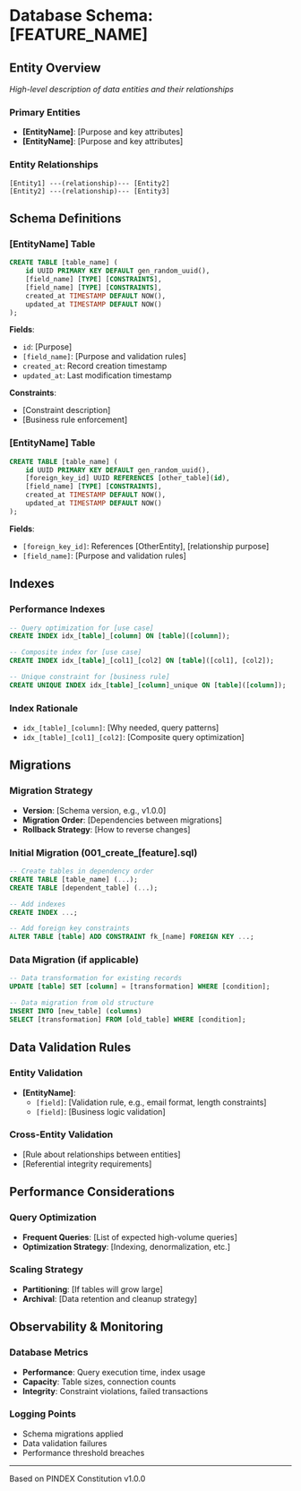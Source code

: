 # Database Schema: [FEATURE_NAME]

## Entity Overview
*High-level description of data entities and their relationships*

### Primary Entities
- **[EntityName]**: [Purpose and key attributes]
- **[EntityName]**: [Purpose and key attributes]

### Entity Relationships
```
[Entity1] ---(relationship)--- [Entity2]
[Entity2] ---(relationship)--- [Entity3]
```

## Schema Definitions

### [EntityName] Table
```sql
CREATE TABLE [table_name] (
    id UUID PRIMARY KEY DEFAULT gen_random_uuid(),
    [field_name] [TYPE] [CONSTRAINTS],
    [field_name] [TYPE] [CONSTRAINTS],
    created_at TIMESTAMP DEFAULT NOW(),
    updated_at TIMESTAMP DEFAULT NOW()
);
```

**Fields**:
- `id`: [Purpose]
- `[field_name]`: [Purpose and validation rules]
- `created_at`: Record creation timestamp
- `updated_at`: Last modification timestamp

**Constraints**:
- [Constraint description]
- [Business rule enforcement]

### [EntityName] Table
```sql
CREATE TABLE [table_name] (
    id UUID PRIMARY KEY DEFAULT gen_random_uuid(),
    [foreign_key_id] UUID REFERENCES [other_table](id),
    [field_name] [TYPE] [CONSTRAINTS],
    created_at TIMESTAMP DEFAULT NOW(),
    updated_at TIMESTAMP DEFAULT NOW()
);
```

**Fields**:
- `[foreign_key_id]`: References [OtherEntity], [relationship purpose]
- `[field_name]`: [Purpose and validation rules]

## Indexes

### Performance Indexes
```sql
-- Query optimization for [use case]
CREATE INDEX idx_[table]_[column] ON [table]([column]);

-- Composite index for [use case]
CREATE INDEX idx_[table]_[col1]_[col2] ON [table]([col1], [col2]);

-- Unique constraint for [business rule]
CREATE UNIQUE INDEX idx_[table]_[column]_unique ON [table]([column]);
```

### Index Rationale
- `idx_[table]_[column]`: [Why needed, query patterns]
- `idx_[table]_[col1]_[col2]`: [Composite query optimization]

## Migrations

### Migration Strategy
- **Version**: [Schema version, e.g., v1.0.0]
- **Migration Order**: [Dependencies between migrations]
- **Rollback Strategy**: [How to reverse changes]

### Initial Migration (001_create_[feature].sql)
```sql
-- Create tables in dependency order
CREATE TABLE [table_name] (...);
CREATE TABLE [dependent_table] (...);

-- Add indexes
CREATE INDEX ...;

-- Add foreign key constraints
ALTER TABLE [table] ADD CONSTRAINT fk_[name] FOREIGN KEY ...;
```

### Data Migration (if applicable)
```sql
-- Data transformation for existing records
UPDATE [table] SET [column] = [transformation] WHERE [condition];

-- Data migration from old structure
INSERT INTO [new_table] (columns) 
SELECT [transformation] FROM [old_table] WHERE [condition];
```

## Data Validation Rules

### Entity Validation
- **[EntityName]**:
  - `[field]`: [Validation rule, e.g., email format, length constraints]
  - `[field]`: [Business logic validation]

### Cross-Entity Validation
- [Rule about relationships between entities]
- [Referential integrity requirements]

## Performance Considerations

### Query Optimization
- **Frequent Queries**: [List of expected high-volume queries]
- **Optimization Strategy**: [Indexing, denormalization, etc.]

### Scaling Strategy
- **Partitioning**: [If tables will grow large]
- **Archival**: [Data retention and cleanup strategy]

## Observability & Monitoring

### Database Metrics
- **Performance**: Query execution time, index usage
- **Capacity**: Table sizes, connection counts
- **Integrity**: Constraint violations, failed transactions

### Logging Points
- Schema migrations applied
- Data validation failures
- Performance threshold breaches

---

Based on PINDEX Constitution v1.0.0